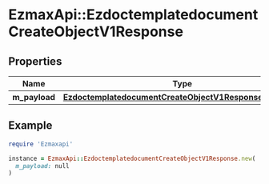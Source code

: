 # EzmaxApi::EzdoctemplatedocumentCreateObjectV1Response

## Properties

| Name | Type | Description | Notes |
| ---- | ---- | ----------- | ----- |
| **m_payload** | [**EzdoctemplatedocumentCreateObjectV1ResponseMPayload**](EzdoctemplatedocumentCreateObjectV1ResponseMPayload.md) |  |  |

## Example

```ruby
require 'Ezmaxapi'

instance = EzmaxApi::EzdoctemplatedocumentCreateObjectV1Response.new(
  m_payload: null
)
```

